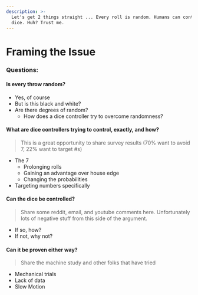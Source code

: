 ```yaml
---
description: >-
  Let's get 2 things straight ... Every roll is random. Humans can control the
  dice. Huh? Trust me.
---
```


# Framing the Issue

### Questions:

#### Is every throw random?

* Yes, of course
* But is this black and white?
* Are there degrees of random?
  * How does a dice controller try to overcome randomness?

#### What are dice controllers trying to control, exactly, and how?

> This is a great opportunity to share survey results \(70% want to avoid 7, 22% want to target \#s\)

* The 7
  * Prolonging rolls
  * Gaining an advantage over house edge
  * Changing the probabilities
* Targeting numbers specifically

#### Can the dice be controlled?

> Share some reddit, email, and youtube comments here. Unfortunately lots of negative stuff from this side of the argument.

* If so, how?
* If not, why not?

#### Can it be proven either way?

> Share the machine study and other folks that have tried

* Mechanical trials
* Lack of data
* Slow Motion

